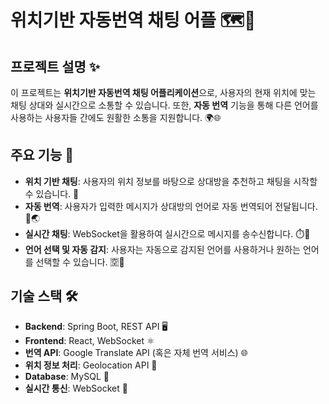 # 위치기반 자동번역 채팅 어플 🗺️💬

## 프로젝트 설명 ✨

이 프로젝트는 **위치기반 자동번역 채팅 어플리케이션**으로, 사용자의 현재 위치에 맞는 채팅 상대와 실시간으로 소통할 수 있습니다. 또한, **자동 번역** 기능을 통해 다른 언어를 사용하는 사용자들 간에도 원활한 소통을 지원합니다. 🌍🌐

## 주요 기능 🎯

- **위치 기반 채팅**: 사용자의 위치 정보를 바탕으로 상대방을 추천하고 채팅을 시작할 수 있습니다. 📍
- **자동 번역**: 사용자가 입력한 메시지가 상대방의 언어로 자동 번역되어 전달됩니다. 🔄🌏
- **실시간 채팅**: WebSocket을 활용하여 실시간으로 메시지를 송수신합니다. ⏱️💬
- **언어 선택 및 자동 감지**: 사용자는 자동으로 감지된 언어를 사용하거나 원하는 언어를 선택할 수 있습니다. 🈳💬

## 기술 스택 🛠️

- **Backend**: Spring Boot, REST API 🖥️
- **Frontend**: React, WebSocket ⚛️
- **번역 API**: Google Translate API (혹은 자체 번역 서비스) 🌐
- **위치 정보 처리**: Geolocation API 📍
- **Database**: MySQL 💾
- **실시간 통신**: WebSocket 🔌
